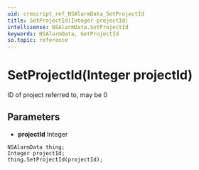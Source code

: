 ```yaml
---
uid: crmscript_ref_NSAlarmData_SetProjectId
title: SetProjectId(Integer projectId)
intellisense: NSAlarmData.SetProjectId
keywords: NSAlarmData, GetProjectId
so.topic: reference
---
```


# SetProjectId(Integer projectId)

ID of project referred to, may be 0

## Parameters

* **projectId** Integer

```crmscript
NSAlarmData thing;
Integer projectId;
thing.SetProjectId(projectId);
```

